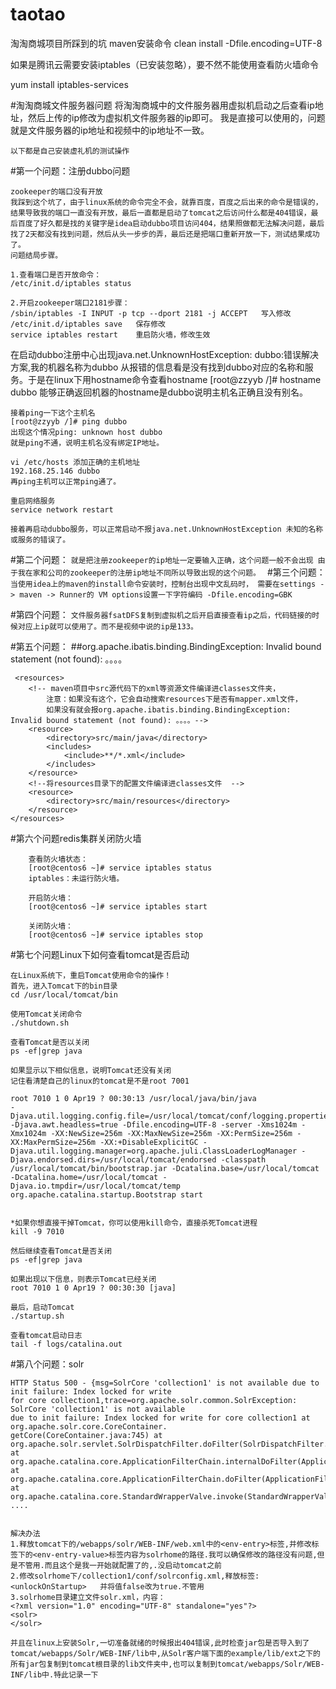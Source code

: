 # taotao
淘淘商城项目所踩到的坑
maven安装命令
    clean install -Dfile.encoding=UTF-8

如果是腾讯云需要安装iptables（已安装忽略），要不然不能使用查看防火墙命令

yum install iptables-services

#淘淘商城文件服务器问题
    将淘淘商城中的文件服务器用虚拟机启动之后查看ip地址，然后上传的ip修改为虚拟机文件服务器的ip即可。
    我是直接可以使用的，问题就是文件服务器的ip地址和视频中的ip地址不一致。
    
    以下都是自己安装虚礼机的测试操作

#第一个问题：注册dubbo问题

    zookeeper的端口没有开放 
    我踩到这个坑了，由于linux系统的命令完全不会，就靠百度，百度之后出来的命令是错误的，结果导致我的端口一直没有开放，最后一直都是启动了tomcat之后访问什么都是404错误，最后百度了好久都是找的关键字是idea启动dubbo项目访问404，结果照做都无法解决问题，最后找了2天都没有找到问题，然后从头一步步的弄，最后还是把端口重新开放一下，测试结果成功了。
    问题结局步骤。
    
    1.查看端口是否开放命令：
    /etc/init.d/iptables status 
     
    2.开启zookeeper端口2181步骤：
    /sbin/iptables -I INPUT -p tcp --dport 2181 -j ACCEPT   写入修改
    /etc/init.d/iptables save   保存修改
    service iptables restart    重启防火墙，修改生效
    
在启动dubbo注册中心出现java.net.UnknownHostException: dubbo:错误解决方案,我的机器名称为dubbo
    从报错的信息看是没有找到dubbo对应的名称和服务。于是在linux下用hostname命令查看hostname
    [root@zzyyb /]# hostname
    dubbo
    能够正确返回机器的hostname是dubbo说明主机名正确且没有别名。

    接着ping一下这个主机名
    [root@zzyyb /]# ping dubbo
    出现这个情况ping: unknown host dubbo
    就是ping不通，说明主机名没有绑定IP地址。

    vi /etc/hosts 添加正确的主机地址
    192.168.25.146 dubbo
    再ping主机可以正常ping通了。

    重启网络服务
    service network restart

    接着再启动dubbo服务，可以正常启动不报java.net.UnknownHostException 未知的名称或服务的错误了。
    
#第二个问题：
    `就是把注册zookeeper的ip地址一定要输入正确，这个问题一般不会出现
由于我在家和公司的zookeeper的注册ip地址不同所以导致出现的这个问题。
`
#第三个问题：
        `当使用idea上的maven的install命令安装时，控制台出现中文乱码时，
        需要在settings -> maven -> Runner的 VM options设置一下字符编码 -Dfile.encoding=GBK`

#第四个问题：
    `文件服务器fsatDFS复制到虚拟机之后开启直接查看ip之后，代码链接的时候对应上ip就可以使用了。而不是视频中说的ip是133。`
    
    
#第五个问题：
##org.apache.ibatis.binding.BindingException: Invalid bound statement (not found): 。。。。

     <resources>
        <!-- maven项目中src源代码下的xml等资源文件编译进classes文件夹，
            注意：如果没有这个，它会自动搜索resources下是否有mapper.xml文件，
            如果没有就会报org.apache.ibatis.binding.BindingException: Invalid bound statement (not found): 。。。。-->
        <resource>
            <directory>src/main/java</directory>
            <includes>
                <include>**/*.xml</include>
            </includes>
        </resource>
        <!--将resources目录下的配置文件编译进classes文件  -->
        <resource>
            <directory>src/main/resources</directory>
        </resource>
    </resources>  

#第六个问题redis集群关闭防火墙

        查看防火墙状态：
        [root@centos6 ~]# service iptables status
        iptables：未运行防火墙。
        
        开启防火墙：
        [root@centos6 ~]# service iptables start
        
        关闭防火墙：
        [root@centos6 ~]# service iptables stop

#第七个问题Linux下如何查看tomcat是否启动

    在Linux系统下，重启Tomcat使用命令的操作！
    首先，进入Tomcat下的bin目录
    cd /usr/local/tomcat/bin
    
    使用Tomcat关闭命令
    ./shutdown.sh
    
    查看Tomcat是否以关闭
    ps -ef|grep java
    
    如果显示以下相似信息，说明Tomcat还没有关闭
    记住看清楚自己的linux的tomcat是不是root 7001
    
    root 7010 1 0 Apr19 ? 00:30:13 /usr/local/java/bin/java 
    -Djava.util.logging.config.file=/usr/local/tomcat/conf/logging.properties -Djava.awt.headless=true -Dfile.encoding=UTF-8 -server -Xms1024m -Xmx1024m -XX:NewSize=256m -XX:MaxNewSize=256m -XX:PermSize=256m -XX:MaxPermSize=256m -XX:+DisableExplicitGC -Djava.util.logging.manager=org.apache.juli.ClassLoaderLogManager -Djava.endorsed.dirs=/usr/local/tomcat/endorsed -classpath /usr/local/tomcat/bin/bootstrap.jar -Dcatalina.base=/usr/local/tomcat -Dcatalina.home=/usr/local/tomcat -Djava.io.tmpdir=/usr/local/tomcat/temp org.apache.catalina.startup.Bootstrap start
    
   
    *如果你想直接干掉Tomcat，你可以使用kill命令，直接杀死Tomcat进程
    kill -9 7010
   
    然后继续查看Tomcat是否关闭
    ps -ef|grep java
    
    如果出现以下信息，则表示Tomcat已经关闭
    root 7010 1 0 Apr19 ? 00:30:30 [java]
    
    最后，启动Tomcat
    ./startup.sh
    
    查看tomcat启动日志
    tail -f logs/catalina.out
    
#第八个问题：solr
    
    HTTP Status 500 - {msg=SolrCore 'collection1' is not available due to init failure: Index locked for write 
    for core collection1,trace=org.apache.solr.common.SolrException: SolrCore 'collection1' is not available 
    due to init failure: Index locked for write for core collection1 at org.apache.solr.core.CoreContainer.
    getCore(CoreContainer.java:745) at org.apache.solr.servlet.SolrDispatchFilter.doFilter(SolrDispatchFilter.java:307) 
    at org.apache.catalina.core.ApplicationFilterChain.internalDoFilter(ApplicationFilterChain.java:243) 
    at org.apache.catalina.core.ApplicationFilterChain.doFilter(ApplicationFilterChain.java:210) 
    at org.apache.catalina.core.StandardWrapperValve.invoke(StandardWrapperValve.java:222) 
    ....
    
    
    解决办法
    1.释放tomcat下的/webapps/solr/WEB-INF/web.xml中的<env-entry>标签,并修改标签下的<env-entry-value>标签内容为solrhome的路径.我可以确保修改的路径没有问题,但是不管用.而且这个是我一开始就配置了的,.没启动tomcat之前
    2.修改solrhome下/collection1/conf/solrconfig.xml,释放标签:<unlockOnStartup>   并将值false改为true.不管用
    3.solrhome目录建立文件solr.xml，内容：
    <?xml version="1.0" encoding="UTF-8" standalone="yes"?>
    <solr> 
    </solr>
    
    并且在linux上安装Solr,一切准备就绪的时候报出404错误,此时检查jar包是否导入到了tomcat/webapps/Solr/WEB-INF/lib中,从Solr客户端下面的example/lib/ext之下的所有jar包复制到tomcat根目录的lib文件夹中,也可以复制到tomcat/webapps/Solr/WEB-INF/lib中.特此记录一下
  
